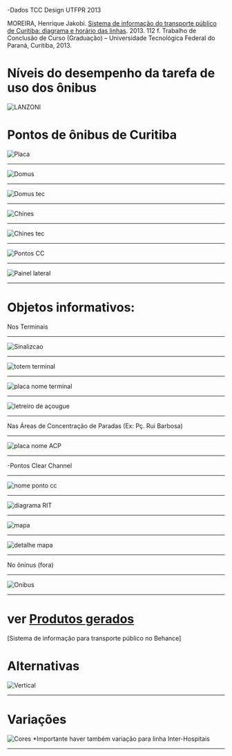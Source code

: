 -Dados TCC Design UTFPR 2013

MOREIRA, Henrique Jakobi. [Sistema de informação do transporte público de Curitiba: diagrama e horário das linhas](http://repositorio.roca.utfpr.edu.br/jspui/handle/1/2042). 2013. 112 f. Trabalho de Conclusão de Curso (Graduação) – Universidade Tecnológica Federal do Paraná, Curitiba, 2013.

# Níveis do desempenho da tarefa de uso dos ônibus

![LANZONI](https://github.com/CodeForCuritiba/onibus-io/blob/master/docs/LANZONI%202011.png)

# Pontos de ônibus de Curitiba

![Placa](https://github.com/CodeForCuritiba/onibus-io/blob/master/docs/poste.png)
***
![Domus](https://github.com/CodeForCuritiba/onibus-io/blob/master/docs/ft%2010Domus.png)
***
![Domus tec](https://github.com/CodeForCuritiba/onibus-io/blob/master/docs/fg%2010%20domus.png)
***
![Chines](https://github.com/CodeForCuritiba/onibus-io/blob/master/docs/ft11%20chines.png)
***
![Chines tec](https://github.com/CodeForCuritiba/onibus-io/blob/master/docs/fg11%20chines.png)
***
![Pontos CC](https://github.com/CodeForCuritiba/onibus-io/blob/master/docs/cc.png)
***
![Painel lateral](https://github.com/CodeForCuritiba/onibus-io/blob/master/docs/painel%20lateral.png)
***

# Objetos informativos:

Nos Terminais

***
![Sinalizcao](https://github.com/CodeForCuritiba/onibus-io/blob/master/docs/fg%2012.png)
***
![totem terminal](https://github.com/CodeForCuritiba/onibus-io/blob/master/docs/ft22.png)
***
![placa nome terminal](https://github.com/CodeForCuritiba/onibus-io/blob/master/docs/ft21.png)
***
![letreiro de açougue](https://github.com/CodeForCuritiba/onibus-io/blob/master/docs/ft23.png)

***
Nas Áreas de Concentração de Paradas (Ex: Pç. Rui Barbosa)

***
![placa nome ACP](https://github.com/CodeForCuritiba/onibus-io/blob/master/docs/ft20.png)
***
-Pontos Clear Channel
***
![nome ponto cc](https://github.com/CodeForCuritiba/onibus-io/blob/master/docs/ft19.png)
***
![diagrama RIT](https://github.com/CodeForCuritiba/onibus-io/blob/master/docs/ft16.png)
***
![mapa](https://github.com/CodeForCuritiba/onibus-io/blob/master/docs/%20ft17.png)
***
![detalhe mapa](https://github.com/CodeForCuritiba/onibus-io/blob/master/docs/ft18.png)
***

No ôninus (fora)
***
![Onibus](https://github.com/CodeForCuritiba/onibus-io/blob/master/docs/ft%2025.png)
***

# ver [Produtos gerados](https://www.behance.net/gallery/92660421/Sistema-de-informacao-para-transporte-publico)
[Sistema de informação para transporte público no Behance]

# Alternativas

![Vertical](https://github.com/CodeForCuritiba/onibus-io/blob/master/docs/fg17.png)
***

# Variações
![Cores](https://github.com/CodeForCuritiba/onibus-io/blob/master/docs/fg29.png)
*Importante haver também variação para linha Inter-Hospitais
***
